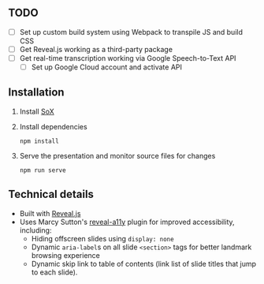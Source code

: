 ## TODO

- [ ] Set up custom build system using Webpack to transpile JS and build CSS
- [ ] Get Reveal.js working as a third-party package
- [ ] Get real-time transcription working via Google Speech-to-Text API
  - [ ] Set up Google Cloud account and activate API

## Installation

1. Install [SoX](http://sox.sourceforge.net/)

1. Install dependencies
   ```
   npm install
   ```

1. Serve the presentation and monitor source files for changes
   ```
   npm run serve
   ```

## Technical details

* Built with [Reveal.js](https://github.com/hakimel/reveal.js/)
* Uses Marcy Sutton's [reveal-a11y](https://github.com/marcysutton/reveal-a11y) plugin for improved accessibility, including:
  * Hiding offscreen slides using `display: none`
  * Dynamic `aria-label`s on all slide `<section>` tags for better landmark browsing experience
  * Dynamic skip link to table of contents (link list of slide titles that jump to each slide).
